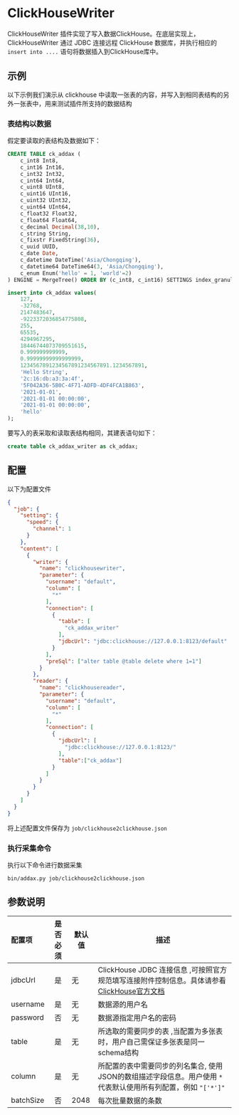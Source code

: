 # ClickHouseWriter

ClickHouseWriter 插件实现了写入数据ClickHouse。在底层实现上，ClickHouseWriter 通过 JDBC 连接远程 ClickHouse 数据库，并执行相应的 `insert into ....` 语句将数据插入到ClickHouse库中。

## 示例

以下示例我们演示从 clickhouse 中读取一张表的内容，并写入到相同表结构的另外一张表中，用来测试插件所支持的数据结构

### 表结构以数据

假定要读取的表结构及数据如下：
```sql
CREATE TABLE ck_addax (
    c_int8 Int8,
    c_int16 Int16,
    c_int32 Int32,
    c_int64 Int64,
    c_uint8 UInt8,
    c_uint16 UInt16,
    c_uint32 UInt32,
    c_uint64 UInt64,
    c_float32 Float32,
    c_float64 Float64,
    c_decimal Decimal(38,10),
    c_string String,
    c_fixstr FixedString(36),
    c_uuid UUID,
    c_date Date,
    c_datetime DateTime('Asia/Chongqing'),
    c_datetime64 DateTime64(3, 'Asia/Chongqing'),
    c_enum Enum('hello' = 1, 'world'=2)
) ENGINE = MergeTree() ORDER BY (c_int8, c_int16) SETTINGS index_granularity = 8192;

insert into ck_addax values(
    127,
    -32768,
    2147483647,
    -9223372036854775808,
    255,
    65535,
    4294967295,
    18446744073709551615,
    0.999999999999,
    0.99999999999999999,
    1234567891234567891234567891.1234567891,
    'Hello String',
    '2c:16:db:a3:3a:4f',
    '5F042A36-5B0C-4F71-ADFD-4DF4FCA1B863',
    '2021-01-01',
    '2021-01-01 00:00:00',
    '2021-01-01 00:00:00',
    'hello'
);
```
要写入的表采取和读取表结构相同，其建表语句如下：

```sql
create table ck_addax_writer as ck_addax;
```

## 配置

以下为配置文件

```json
{
  "job": {
    "setting": {
      "speed": {
        "channel": 1
      }
    },
    "content": [
      {
        "writer": {
          "name": "clickhousewriter",
          "parameter": {
            "username": "default",
            "column": [
              "*"
            ],
            "connection": [
              {
                "table": [
                  "ck_addax_writer"
                ],
                "jdbcUrl": "jdbc:clickhouse://127.0.0.1:8123/default"
              }
            ],
            "preSql": ["alter table @table delete where 1=1"]
          }
        },
        "reader": {
          "name": "clickhousereader",
          "parameter": {
            "username": "default",
            "column": [
              "*"
            ],
            "connection": [
              {
                "jdbcUrl": [
                  "jdbc:clickhouse://127.0.0.1:8123/"
                ],
                "table":["ck_addax"]
              }
            ]
          }
        }
      }
    ]
  }
}
```

将上述配置文件保存为   `job/clickhouse2clickhouse.json`

### 执行采集命令

执行以下命令进行数据采集

```shell
bin/addax.py job/clickhouse2clickhouse.json
```

## 参数说明

| 配置项    | 是否必须 | 默认值 | 描述                                                                                                                                    |
| :-------- | :------: | ------ | --------------------------------------------------------------------------------------------------------------------------------------- |
| jdbcUrl   |    是    | 无     | ClickHouse JDBC 连接信息 ,可按照官方规范填写连接附件控制信息。具体请参看[ClickHouse官方文档](https://github.com/yandex/clickhouse-jdbc) |
| username  |    是    | 无     | 数据源的用户名                                                                                                                          |
| password  |    否    | 无     | 数据源指定用户名的密码                                                                                                                  |
| table     |    是    | 无     | 所选取的需要同步的表 ,当配置为多张表时，用户自己需保证多张表是同一schema结构                                                            |
| column    |    是    | 无     | 所配置的表中需要同步的列名集合, 使用JSON的数组描述字段信息。用户使用 `*` 代表默认使用所有列配置，例如 `"['*']"`                         |
| batchSize |    否    | 2048   | 每次批量数据的条数                                                                                                                      |
